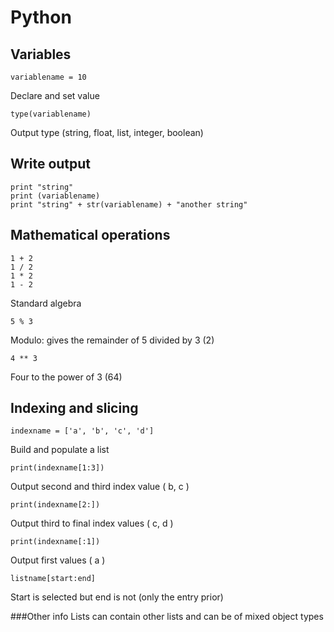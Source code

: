 # Python

## Variables
~~~
variablename = 10
~~~
Declare and set value

~~~
type(variablename)
~~~
Output type (string, float, list, integer, boolean) 

## Write output
~~~
print "string"
print (variablename)
print "string" + str(variablename) + "another string"
~~~

## Mathematical operations
~~~
1 + 2
1 / 2
1 * 2
1 - 2
~~~
Standard algebra

~~~
5 % 3
~~~
Modulo: gives the remainder of 5 divided by 3 (2)

~~~
4 ** 3
~~~
Four to the power of 3 (64)

## Indexing and slicing
~~~
indexname = ['a', 'b', 'c', 'd']
~~~
Build and populate a list
 
~~~
print(indexname[1:3])
~~~
Output second and third index value ( b, c )

~~~
print(indexname[2:])
~~~
Output third to final index values ( c, d )

~~~
print(indexname[:1])
~~~
Output first values ( a )

~~~
listname[start:end]
~~~
Start is selected but end is not (only the entry prior)

###Other info
Lists can contain other lists and can be of mixed object types
